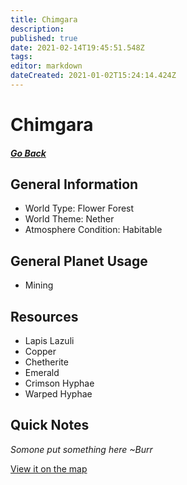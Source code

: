```yaml
---
title: Chimgara
description: 
published: true
date: 2021-02-14T19:45:51.548Z
tags: 
editor: markdown
dateCreated: 2021-01-02T15:24:14.424Z
---
```


# Chimgara

##### [Go Back](/wiki/space#planets)

## General Information

- World Type: Flower Forest
- World Theme: Nether
- Atmosphere Condition: Habitable

 ## General Planet Usage
 - Mining

## Resources
- Lapis Lazuli
- Copper
- Chetherite
- Emerald
- Crimson Hyphae
- Warped Hyphae

## Quick Notes
*Somone put something here*
*~Burr*


[View it on the map](https://dynmap.starlegacy.net/?worldname=Chimgara)
